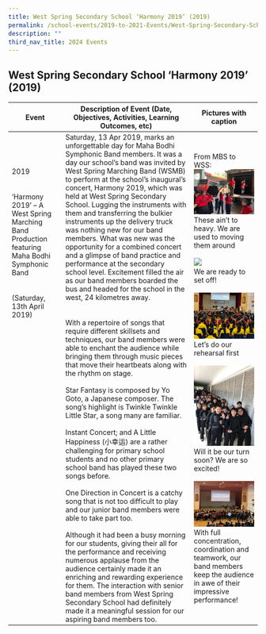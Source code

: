 ```yaml
---
title: West Spring Secondary School ‘Harmony 2019’ (2019)
permalink: /school-events/2019-to-2021-Events/West-Spring-Secondary-School-Harmony-2019/
description: ""
third_nav_title: 2024 Events
---
```

## West Spring Secondary School ‘Harmony 2019’ (2019)



| Event                                                                                                                                                                                                                                                                                                                      | Description of Event (Date, Objectives, Activities, Learning Outcomes, etc)                                                                                                                                                                                                                                                                                                                                                                                                                                                                                                                                                                                                                                                                                                                                                                                                                                                                                                                                                                                                                                                                                                                                                                                                                                                                                                                                                                                                                                                                                                                                                                                                                                                                                                                                  | Pictures with caption                                                                                                                                                                                                                                                                                                                                                              |
|----------------------------------------------------------------------------------------------------------------------------------------------------------------------------------------------------------------------------------------------------------------------------------------------------------------------------|--------------------------------------------------------------------------------------------------------------------------------------------------------------------------------------------------------------------------------------------------------------------------------------------------------------------------------------------------------------------------------------------------------------------------------------------------------------------------------------------------------------------------------------------------------------------------------------------------------------------------------------------------------------------------------------------------------------------------------------------------------------------------------------------------------------------------------------------------------------------------------------------------------------------------------------------------------------------------------------------------------------------------------------------------------------------------------------------------------------------------------------------------------------------------------------------------------------------------------------------------------------------------------------------------------------------------------------------------------------------------------------------------------------------------------------------------------------------------------------------------------------------------------------------------------------------------------------------------------------------------------------------------------------------------------------------------------------------------------------------------------------------------------------------------------------|------------------------------------------------------------------------------------------------------------------------------------------------------------------------------------------------------------------------------------------------------------------------------------------------------------------------------------------------------------------------------------|
| 2019<br><br> <br>‘Harmony 2019’ – A West Spring Marching Band Production featuring Maha Bodhi Symphonic Band<br> <br> <br>(Saturday, 13th April 2019)<br> <br> <br> <br> <br> <br> <br> <br> <br> <br> <br> <br> <br> <br> <br> <br> <br> <br> <br> <br> <br> <br> <br> <br> <br> <br> <br> <br> <br> <br> <br> <br> <br>  | Saturday, 13 Apr 2019, marks an unforgettable day for Maha Bodhi Symphonic Band members. It was a day our school’s band was invited by West Spring Marching Band (WSMB) to perform at the school’s inaugural’s concert, Harmony 2019, which was held at West Spring Secondary School.   Lugging the instruments with them and transferring the bulkier instruments up the delivery truck was nothing new for our band members. What was new was the opportunity for a combined concert and a glimpse of band practice and performance at the secondary school level. Excitement filled the air as our band members boarded the bus and headed for the school in the west, 24 kilometres away.<br><br> <br>With a repertoire of songs that require different skillsets and techniques, our band members were able to enchant the audience while bringing them through music pieces that move their heartbeats along with the rhythm on stage.<br> <br>Star Fantasy is composed by Yo Goto, a Japanese composer. The song’s highlight is Twinkle Twinkle Little Star, a song many are familiar.<br> <br>Instant Concert; and A Little Happiness (小幸运) are a rather challenging for primary school students and no other primary school band has played these two songs before.<br> <br>One Direction in Concert is a catchy song that is not too difficult to play and our junior band members were able to take part too.<br> <br>Although it had been a busy morning for our students, giving their all for the performance and receiving numerous applause from the audience certainly made it an enriching and rewarding experience for them. The interaction with senior band members from West Spring Secondary School had definitely made it a meaningful session for our aspiring band members too. | From MBS to WSS:<br>![](/images/loading.jpeg)<br>These ain’t to heavy. We are used to moving them around<br> <br>![](/mages/bus.jpeg)<br>We are ready to set off!<br> <br>![](/images/hall.jpeg)<br>Let’s do our rehearsal first<br> <br>![](/images/qq.jpeg)<br>          Will it be our turn soon? We are so excited!<br> <br>![](/images/band.jpeg)<br>With full concentration, coordination and teamwork, our band members keep the audience in awe of their impressive performance! |